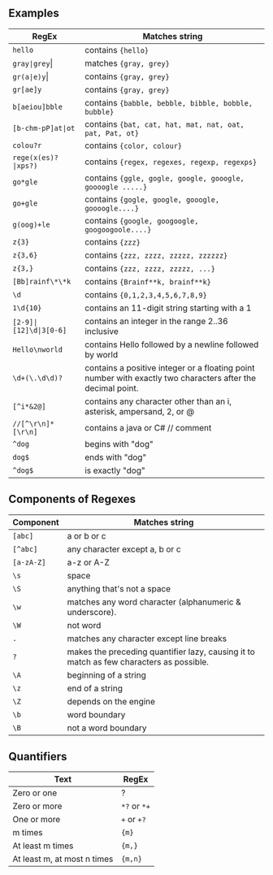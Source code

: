 

## Examples

| RegEx                   | Matches string                                                                                              |
| ----------------------- | ----------------------------------------------------------------------------------------------------------- |
| `hello`                 | contains `{hello}`                                                                                          |
| `gray\|grey`\|          | matches `{gray, grey}`                                                                                      |
| `gr(a\|e)y`\|           | contains `{gray, grey}`                                                                                     |
| `gr[ae]y`               | contains `{gray, grey}`                                                                                     |
| `b[aeiou]bble`          | contains `{babble, bebble, bibble, bobble, bubble}`                                                         |
| `[b-chm-pP]at\|ot`      | contains `{bat, cat, hat, mat, nat, oat, pat, Pat, ot}`                                                     |
| `colou?r`               | contains `{color, colour}`                                                                                  |
| `rege(x(es)?\|xps?)`    | contains `{regex, regexes, regexp, regexps}`                                                                |
| `go*gle`                | contains `{ggle, gogle, google, gooogle, goooogle .....}`                                                   |
| `go+gle`                | contains `{gogle, google, gooogle, goooogle....}`                                                           |
| `g(oog)+le`             | contains `{google, googoogle, googoogoole....}`                                                             |
| `z{3}`                  | contains `{zzz}`                                                                                            |
| `z{3,6}`                | contains `{zzz, zzzz, zzzzz, zzzzzz}`                                                                       |
| `z{3,}`                 | contains `{zzz, zzzz, zzzzz, ...}`                                                                          |
| `[Bb]rainf\*\*k`        | contains `{Brainf**k, brainf**k}`                                                                           |
| `\d`                    | contains `{0,1,2,3,4,5,6,7,8,9}`                                                                            |
| `1\d{10}`               | contains an 11-digit string starting with a 1                                                               |
| `[2-9]\|[12]\d\|3[0-6]` | contains an integer in the range 2..36 inclusive                                                            |
| `Hello\nworld`          | contains Hello followed by a newline followed by world                                                      |
| `\d+(\.\d\d)?`          | contains a positive integer or a floating point number with exactly two characters after the decimal point. |
| `[^i*&2@]`              | contains any character other than an i, asterisk, ampersand, 2, or @                                        |
| `//[^\r\n]*[\r\n]`      | contains a java or C# // comment                                                                            |
| `^dog`                  | begins with "dog"                                                                                           |
| `dog$`                  | ends with "dog"                                                                                             |
| `^dog$`                 | is exactly "dog"                                                                                            |


## Components of Regexes
| Component  | Matches string                                                                          |
| ---------- | --------------------------------------------------------------------------------------- |
| `[abc]`    | a or b or c                                                                             |
| `[^abc]`   | any character except a, b or c                                                          |
| `[a-zA-Z]` | a-z  or A-Z                                                                             |
| `\s`       | space                                                                                   |
| `\S`       | anything that's not a space                                                             |
| `\w`       | matches any word character (alphanumeric & underscore).                                 |
| `\W`       | not word                                                                                |
| `.`        | matches any character except line breaks                                                |
| `?`        | makes the preceding quantifier lazy, causing it to match as few characters as possible. |
| `\A`       | beginning of a string                                                                   |
| `\z`       | end of a string                                                                         |
| `\Z`       | depends on the engine                                                                   |
| `\b`       | word boundary                                                                           |
| `\B`       | not a word boundary                                                                     |


## Quantifiers



| Text                        | RegEx        |
| --------------------------- | ------------ |
| Zero or one                 | ?            |
| Zero or more                | `*?` or `*+` |
| One or more                 | `+` or `+?`  |
| m times                     | `{m}`        |
| At least m times            | `{m,}`       |
| At least m, at most n times | `{m,n}`      |
